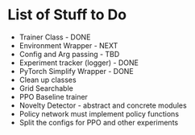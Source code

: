 # List of Stuff to Do

- Trainer Class - DONE
- Environment Wrapper - NEXT
- Config and Arg passing - TBD
- Experiment tracker (logger) - DONE
- PyTorch Simplify Wrapper - DONE
- Clean up classes
- Grid Searchable
- PPO Baseline trainer
- Novelty Detector - abstract and concrete modules
- Policy network must implement policy functions
- Split the configs for PPO and other experiments